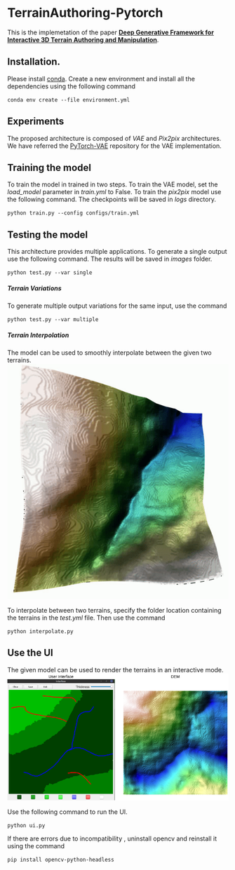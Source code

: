 # TerrainAuthoring-Pytorch

This is the implemetation of the paper **[Deep Generative Framework for Interactive 3D Terrain Authoring and Manipulation](https://arxiv.org/abs/2201.02369)**.


## Installation.
Please install [conda](https://docs.anaconda.com/anaconda/install/index.html). Create a new environment and install all the dependencies using the following command
```
conda env create --file environment.yml
```
<!-- 
## Dataset -->

## Experiments
The proposed architecture is composed of *VAE* and *Pix2pix* architectures. We have referred the [PyTorch-VAE](https://github.com/AntixK/PyTorch-VAE) repository for the VAE implementation.
 
## Training the model
To train the model in trained in two steps. To train the VAE model, set the *load_model* parameter in *train.yml* to False. To train the *pix2pix* model use the following command. The checkpoints will be saved in *logs* directory.
```
python train.py --config configs/train.yml
```


## Testing the model
This architecture provides multiple applications. To generate a single output use the following command. The results will be saved in *images* folder.
```
python test.py --var single
```

##### Terrain Variations
To generate multiple output variations for the same input, use the command
```
python test.py --var multiple
```

##### Terrain Interpolation
The model can be used to smoothly interpolate between the given two terrains. ![](./images/interpolation.gif) 

To interpolate between two terrains, specify the folder location containing the terrains in the *test.yml* file. Then use the command
```
python interpolate.py
```


## Use the UI
The given model can be used to render the terrains in an interactive mode. ![](images/UI.png)

Use the following command to run the UI. 
```
python ui.py
```
If there are errors due to incompatibility , uninstall opencv and reinstall it using the command
```
pip install opencv-python-headless 
```







